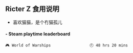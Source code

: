 ## Ricter Z 食用说明
- 喜欢猫猫，是个冇猫孤儿

<!-- steam-box start -->
#### - Steam playtime leaderboard
```text
🎮 World of Warships                 🕘 48 hrs 20 mins
```
<!-- Powered by https://github.com/YouEclipse/steam-box . -->
<!-- steam-box end -->
